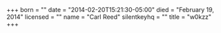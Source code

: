 +++
born = ""
date = "2014-02-20T15:21:30-05:00"
died = "February 19, 2014"
licensed = ""
name = "Carl Reed"
silentkeyhq = ""
title = "w0kzz"
+++

